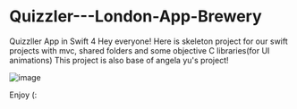 # Quizzler---London-App-Brewery
Quizzller App in Swift 4
Hey everyone!
Here is skeleton project for our swift projects with mvc, shared folders and some objective C libraries(for UI animations)
This project is also base of angela yu's project! 

![image](https://user-images.githubusercontent.com/7174879/45748291-f8889780-bc10-11e8-859e-c99ea5f635af.png)


Enjoy (:
